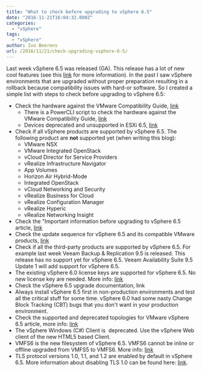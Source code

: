 ```yaml
---
title: "What to check before upgrading to vSphere 6.5"
date: "2016-11-21T16:04:32.000Z"
categories: 
  - "vSphere"
tags: 
  - "vSphere"
author: Ivo Beerens
url: /2016/11/21/check-upgrading-vsphere-6-5/
---
```


Last week vSphere 6.5 was released (GA). This release has a lot of new cool features (see this [link](http://localhost/2016/10/18/whats-new-vsphere-6-5/) for more information). In the past I saw vSphere environments that are upgraded without proper preparation resulting in a rollback because compatibility issues with hard-or software. So I created a simple list with steps to check before upgrading to vSphere 6.5:
- Check the hardware against the VMware Compatibility Guide, [link](http://www.VMware.com/resources/compatibility/search.php)
    - There is a PowerCLI script to check the hardware against the VMware Compatibility Guide, [link](http://www.virten.net/2016/11/powercli-script-to-verify-esxi-6-5-support/)
    - Devices deprecated and unsupported in ESXi 6.5, [link](https://kb.VMware.com/selfservice/search.do?cmd=displayKC&docType=kc&docTypeID=DT_KB_1_1&externalId=2145810)
- Check if all vSphere products are supported by vSphere 6.5. The following product are **not** supported yet (when writing this blog):
    - VMware NSX
    - VMware Integrated OpenStack
    - vCloud Director for Service Providers
    - vRealize Infrastructure Navigator
    - App Volumes
    - Horizon Air Hybrid-Mode
    - Integrated OpenStack
    - vCloud Networking and Security
    - vRealize Business for Cloud
    - vRealize Configuration Manager
    - vRealize Hyperic
    - vRealize Networking Insight
- Check the "Important information before upgrading to vSphere 6.5 article, [link](https://kb.VMware.com/selfservice/microsites/search.do?language=en_US&cmd=displayKC&externalId=2147548)
- Check the update sequence for vSphere 6.5 and its compatible VMware products, [link](https://kb.VMware.com/selfservice/microsites/search.do?language=en_US&cmd=displayKC&externalId=2147289)
- Check if all the third-party products are supported by vSphere 6.5. For example last week Veeam Backup & Replication 9.5 is released. This release has no support yet for vSphere 6.5. Veeam Availability Suite 9.5 Update 1 will add support for vSphere 6.5.
- The existing vSphere 6.0 license keys are supported for vSphere 6.5. No new license key are needed. More info: [link](https://kb.VMware.com/selfservice/search.do?cmd=displayKC&docType=kc&docTypeID=DT_KB_1_1&externalId=2059926)
- Check the vSphere 6.5 upgrade documentation, link
- Always install vSphere 6.5 first in non-production environments and test all the critical stuff for some time. vSphere 6.0 had some nasty Change Block Tracking (CBT) bugs that you don't want in your production environment.
- Check the supported and deprecated topologies for VMware vSphere 6.5 article, more info: [link](https://kb.VMware.com/selfservice/microsites/search.do?language=en_US&cmd=displayKC&externalId=2147672)
- The vSphere Windows (C#) Client is  deprecated. Use the vSphere Web client of the new HTML5 based Client.
- VMFS6 is the new filesystem of vSphere 6.5. VMFS6 cannot be inline or offline upgraded from VMFS5 to VMFS6. More info: [link](https://kb.VMware.com/selfservice/microsites/search.do?language=en_US&cmd=displayKC&externalId=2147824)
- TLS protocol versions 1.0, 1.1, and 1.2 are enabled by default in vSphere 6.5. More information about disabling TLS 1.0 can be found here: [link](https://kb.VMware.com/selfservice/microsites/search.do?language=en_US&cmd=displayKC&externalId=2147469).